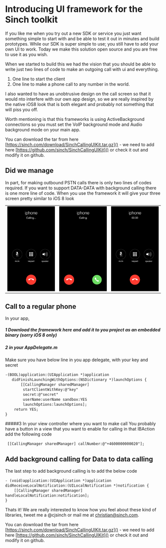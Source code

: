 # Introducing UI framework for the Sinch toolkit
If you like me when you try out a new SDK or service you just want something simple to start with and be able to test it out in minutes and build prototypes. While our SDK is super simple to use; you still have to add your own UI to work. Today we make this solution open source and you are free to use it as you wish. 

When we started to build this we had the vision that you should be able to write just two lines of code to make an outgoing call with ui and everything. 

1. One line to start the client  
2. One line to make a phone call to any number in the world.

I also wanted to have as unobtrusive design on the call screen so that it would nto interfere with our own app design, so we are really inspired by the native iOS8 look that is both elegant and probably not something that will piss you off. 

Worth mentioning is that this frameworks is using ActiveBackground connections so you must set the VoIP background mode and Audio background mode on your main app.

You can download the tar from here [https://sinch.com/download/SinchCallingUIKit.tar.gz]() - we need to add here [https://github.com/sinch/SinchCallingUIKit]()
or check it out and modify it on github. 

## Did we manage
In part, for making outbound PSTN calls there is only two lines of codes required. If you want to support DATA-DATA with background calling there is one more line of code. When you use the framework it will give your three screen pretty similar to iOS 8 look

<table>
<tr>
<td>
<img src="Images/calling.png"> 
</td>
<td>
<img src="images/incomming.png">
</td>
<td>
<img src="images/incall.png">
</tr>
</table>

## Call to a regular phone
In your app, 
##### 1 Download the framework here and add it to you project as an embedded binary (sorry iOS 8 only)

##### 2 in your AppDelegate.m 
Make sure you have below line in you app delegate, with your key and secret
``` 
-(BOOL)application:(UIApplication *)application 
   didFinishLaunchingWithOptions:(NSDictionary *)launchOptions {
       [[CallingManager sharedManager]
        startClientWithKey:@"key"
        secret:@"secret"
        userName:userName sandbox:YES
        launchOptions:launchOptions];
    return YES;
}
```
#####3 In your view controller where you want to make call 
You probably have a button in a view that you want to enable for calling in that IBAction add the following code

```
 [[CallingManager sharedManager] callNumber:@"+4600000000020"];
```
## Add background calling for Data to data calling
The last step to add background calling is to add the below code
```
- (void)application:(UIApplication *)application didReceiveLocalNotification:(UILocalNotification *)notification {
    [[CallingManager sharedManager] handleLocalNotification:notification];
}
```  

Thats it! We are really interested to know how you feel about these kind of libraries, tweet me a @cjsinch or mail me at christian@sinch.com.
 
You can download the tar from here [https://sinch.com/download/SinchCallingUIKit.tar.gz]() - we need to add here [https://github.com/sinch/SinchCallingUIKit]()
or check it out and modify it on github. 
